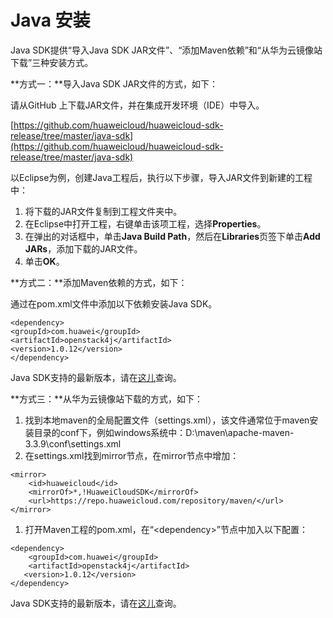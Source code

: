 # Java 安装<a name="ZH-CN_TOPIC_0111232096"></a>

Java SDK提供“导入Java SDK JAR文件”、“添加Maven依赖”和“从华为云镜像站下载”三种安装方式。

**方式一：**导入Java SDK JAR文件的方式，如下：

请从GitHub 上下载JAR文件，并在集成开发环境（IDE）中导入。

[https://github.com/huaweicloud/huaweicloud-sdk-release/tree/master/java-sdk](https://github.com/huaweicloud/huaweicloud-sdk-release/tree/master/java-sdk)

以Eclipse为例，创建Java工程后，执行以下步骤，导入JAR文件到新建的工程中：

1.  将下载的JAR文件复制到工程文件夹中。
2.  在Eclipse中打开工程，右键单击该项工程，选择**Properties**。
3.  在弹出的对话框中，单击**Java Build Path**，然后在**Libraries**页签下单击**Add JARs**，添加下载的JAR文件。
4.  单击**OK**。

**方式二：**添加Maven依赖的方式，如下：

通过在pom.xml文件中添加以下依赖安装Java SDK。

```
<dependency>
<groupId>com.huawei</groupId>
<artifactId>openstack4j</artifactId>
<version>1.0.12</version>
</dependency>
```

Java SDK支持的最新版本，请在[这儿](https://mvnrepository.com/artifact/com.huawei/openstack4j)查询。

**方式三：**从华为云镜像站下载的方式，如下：

1.  找到本地maven的全局配置文件（settings.xml），该文件通常位于maven安装目录的conf下，例如windows系统中：D:\\maven\\apache-maven-3.3.9\\conf\\settings.xml
2.  在settings.xml找到mirror节点，在mirror节点中增加：

```
<mirror>
    <id>huaweicloud</id>
    <mirrorOf>*,!HuaweiCloudSDK</mirrorOf>
    <url>https://repo.huaweicloud.com/repository/maven/</url>
</mirror>
```

1.  打开Maven工程的pom.xml，在“<dependency\>”节点中加入以下配置：

```
<dependency>
    <groupId>com.huawei</groupId>
    <artifactId>openstack4j</artifactId>
   <version>1.0.12</version>
</dependency>
```

Java SDK支持的最新版本，请在[这儿](https://mvnrepository.com/artifact/com.huawei/openstack4j)查询。

